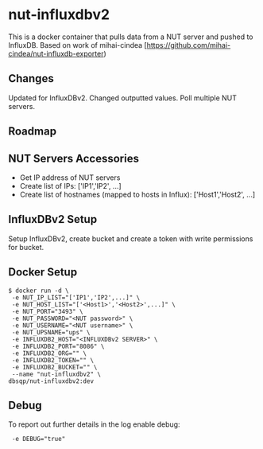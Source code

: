 # nut-influxdbv2

This is a docker container that pulls data from a NUT server and pushed to InfluxDB. Based on work of mihai-cindea [https://github.com/mihai-cindea/nut-influxdb-exporter)

## Changes
Updated for InfluxDBv2. Changed outputted values. Poll  multiple NUT servers.


## Roadmap

## NUT Servers Accessories
- Get IP address of NUT servers
- Create list of IPs: ['IP1','IP2', ...]
- Create list of hostnames (mapped to hosts in Influx): ['Host1','Host2', ...]

## InfluxDBv2 Setup
Setup InfluxDBv2, create bucket and create a token with write permissions for bucket.

## Docker Setup
```
$ docker run -d \
 -e NUT_IP_LIST="['IP1','IP2',...]" \
 -e NUT_HOST_LIST="['<Host1>','<Host2>',...]" \
 -e NUT_PORT="3493" \
 -e NUT_PASSWORD="<NUT password>" \
 -e NUT_USERNAME="<NUT username>" \
 -e NUT_UPSNAME="ups" \
 -e INFLUXDB2_HOST="<INFLUXDBv2 SERVER>" \
 -e INFLUXDB2_PORT="8086" \
 -e INFLUXDB2_ORG="" \
 -e INFLUXDB2_TOKEN="" \
 -e INFLUXDB2_BUCKET="" \
 --name "nut-influxdbv2" \
dbsqp/nut-influxdbv2:dev
```

## Debug
To report out further details in the log enable debug:
```
 -e DEBUG="true"
```
